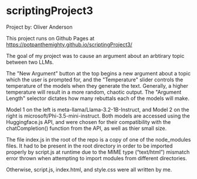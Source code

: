 # scriptingProject3
Project by: Oliver Anderson

This project runs on Github Pages at https://potpanthemighty.github.io/scriptingProject3/

The goal of my project was to cause an argument about an arbtirary topic between two LLMs.

The "New Argument" button at the top begins a new argument about a topic which the user is prompted for,
and the "Temperature" slider controls the temperature of the models when they generate the text. Generally,
a higher temperature will result in a more random, chaotic output. The "Argument Length" selector dictates
how many rebuttals each of the models will make.

Model 1 on the left is meta-llama/Llama-3.2-1B-Instruct, and Model 2 on the right is microsoft/Phi-3.5-mini-instruct.
Both models are accessed using the Huggingface.js API, and were chosen for their compatibility with the chatCompletion()
function from the API, as well as thier small size.

The file index.js in the root of the repo is a copy of one of the node_modules files. It had to be present
in the root directory in order to be imported properly by script.js at runtime due to the MIME type (“text/html”)
mismatch error thrown when attempting to import modules from different directories.

Otherwise, script.js, index.html, and style.css were all written by me.